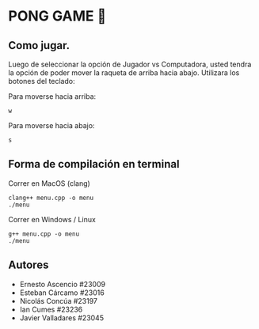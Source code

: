 # PONG GAME 🏓

## Como jugar.
Luego de seleccionar la opción de Jugador vs Computadora, usted tendra la opción de poder mover la raqueta de arriba hacia abajo. 
Utilizara los botones del teclado:

Para moverse hacia arriba:
```
w
```
Para moverse hacia abajo:
```
s
```


## Forma de compilación en terminal

Correr en MacOS (clang)
```
clang++ menu.cpp -o menu
./menu
```
Correr en Windows / Linux

```
g++ menu.cpp -o menu
./menu
```


## Autores
- Ernesto Ascencio #23009
- Esteban Cárcamo #23016
- Nicolás Concúa #23197
- Ian Cumes #23236
- Javier Valladares #23045

